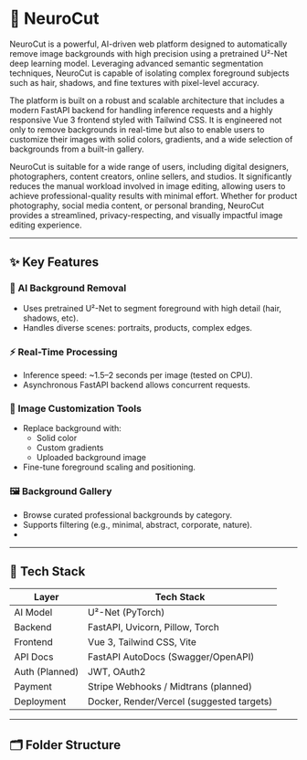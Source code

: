 # 🧠 NeuroCut

NeuroCut is a powerful, AI-driven web platform designed to automatically remove image backgrounds with high precision using a pretrained U²-Net deep learning model. Leveraging advanced semantic segmentation techniques, NeuroCut is capable of isolating complex foreground subjects such as hair, shadows, and fine textures with pixel-level accuracy.

The platform is built on a robust and scalable architecture that includes a modern FastAPI backend for handling inference requests and a highly responsive Vue 3 frontend styled with Tailwind CSS. It is engineered not only to remove backgrounds in real-time but also to enable users to customize their images with solid colors, gradients, and a wide selection of backgrounds from a built-in gallery.

NeuroCut is suitable for a wide range of users, including digital designers, photographers, content creators, online sellers, and studios. It significantly reduces the manual workload involved in image editing, allowing users to achieve professional-quality results with minimal effort. Whether for product photography, social media content, or personal branding, NeuroCut provides a streamlined, privacy-respecting, and visually impactful image editing experience.

---

## ✨ Key Features

### 🧠 AI Background Removal
- Uses pretrained U²-Net to segment foreground with high detail (hair, shadows, etc).
- Handles diverse scenes: portraits, products, complex edges.

### ⚡ Real-Time Processing
- Inference speed: ~1.5–2 seconds per image (tested on CPU).
- Asynchronous FastAPI backend allows concurrent requests.

### 🎨 Image Customization Tools
- Replace background with:
  - Solid color
  - Custom gradients
  - Uploaded background image
- Fine-tune foreground scaling and positioning.

### 🖼️ Background Gallery
- Browse curated professional backgrounds by category.
- Supports filtering (e.g., minimal, abstract, corporate, nature).
- 
---

## 🧱 Tech Stack

| Layer         | Tech Stack                                 |
|---------------|---------------------------------------------|
| AI Model      | U²-Net (PyTorch)                            |
| Backend       | FastAPI, Uvicorn, Pillow, Torch             |
| Frontend      | Vue 3, Tailwind CSS, Vite                   |
| API Docs      | FastAPI AutoDocs (Swagger/OpenAPI)          |
| Auth (Planned)| JWT, OAuth2                                 |
| Payment       | Stripe Webhooks / Midtrans (planned)        |
| Deployment    | Docker, Render/Vercel (suggested targets)   |

---

## 🗂️ Folder Structure

